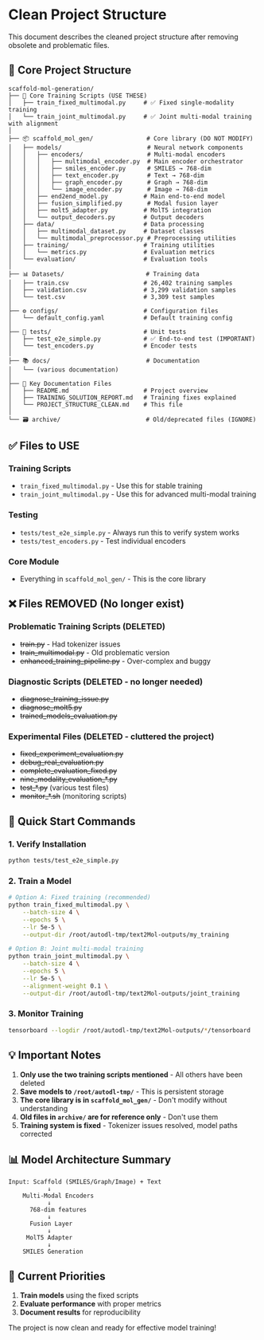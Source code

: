 # Clean Project Structure

This document describes the cleaned project structure after removing obsolete and problematic files.

## 📁 Core Project Structure

```
scaffold-mol-generation/
├── 🎯 Core Training Scripts (USE THESE)
│   ├── train_fixed_multimodal.py     # ✅ Fixed single-modality training
│   └── train_joint_multimodal.py     # ✅ Joint multi-modal training with alignment
│
├── 📦 scaffold_mol_gen/               # Core library (DO NOT MODIFY)
│   ├── models/                        # Neural network components
│   │   ├── encoders/                  # Multi-modal encoders
│   │   │   ├── multimodal_encoder.py  # Main encoder orchestrator
│   │   │   ├── smiles_encoder.py      # SMILES → 768-dim
│   │   │   ├── text_encoder.py        # Text → 768-dim
│   │   │   ├── graph_encoder.py       # Graph → 768-dim
│   │   │   └── image_encoder.py       # Image → 768-dim
│   │   ├── end2end_model.py          # Main end-to-end model
│   │   ├── fusion_simplified.py       # Modal fusion layer
│   │   ├── molt5_adapter.py          # MolT5 integration
│   │   └── output_decoders.py        # Output decoders
│   ├── data/                         # Data processing
│   │   ├── multimodal_dataset.py     # Dataset classes
│   │   └── multimodal_preprocessor.py # Preprocessing utilities
│   ├── training/                     # Training utilities
│   │   └── metrics.py                # Evaluation metrics
│   └── evaluation/                   # Evaluation tools
│
├── 📊 Datasets/                       # Training data
│   ├── train.csv                     # 26,402 training samples
│   ├── validation.csv                # 3,299 validation samples
│   └── test.csv                      # 3,309 test samples
│
├── ⚙️ configs/                        # Configuration files
│   └── default_config.yaml           # Default training config
│
├── 🧪 tests/                          # Unit tests
│   ├── test_e2e_simple.py            # ✅ End-to-end test (IMPORTANT)
│   └── test_encoders.py              # Encoder tests
│
├── 📚 docs/                           # Documentation
│   └── (various documentation)
│
├── 📄 Key Documentation Files
│   ├── README.md                     # Project overview
│   ├── TRAINING_SOLUTION_REPORT.md   # Training fixes explained
│   └── PROJECT_STRUCTURE_CLEAN.md    # This file
│
└── 🗃️ archive/                        # Old/deprecated files (IGNORE)
```

## ✅ Files to USE

### Training Scripts
- `train_fixed_multimodal.py` - Use this for stable training
- `train_joint_multimodal.py` - Use this for advanced multi-modal training

### Testing
- `tests/test_e2e_simple.py` - Always run this to verify system works
- `tests/test_encoders.py` - Test individual encoders

### Core Module
- Everything in `scaffold_mol_gen/` - This is the core library

## ❌ Files REMOVED (No longer exist)

### Problematic Training Scripts (DELETED)
- ~~train.py~~ - Had tokenizer issues
- ~~train_multimodal.py~~ - Old problematic version
- ~~enhanced_training_pipeline.py~~ - Over-complex and buggy

### Diagnostic Scripts (DELETED - no longer needed)
- ~~diagnose_training_issue.py~~
- ~~diagnose_molt5.py~~
- ~~trained_models_evaluation.py~~

### Experimental Files (DELETED - cluttered the project)
- ~~fixed_experiment_evaluation.py~~
- ~~debug_real_evaluation.py~~
- ~~complete_evaluation_fixed.py~~
- ~~nine_modality_evaluation_*.py~~
- ~~test_*.py~~ (various test files)
- ~~monitor_*.sh~~ (monitoring scripts)

## 🚀 Quick Start Commands

### 1. Verify Installation
```bash
python tests/test_e2e_simple.py
```

### 2. Train a Model
```bash
# Option A: Fixed training (recommended)
python train_fixed_multimodal.py \
    --batch-size 4 \
    --epochs 5 \
    --lr 5e-5 \
    --output-dir /root/autodl-tmp/text2Mol-outputs/my_training

# Option B: Joint multi-modal training
python train_joint_multimodal.py \
    --batch-size 4 \
    --epochs 5 \
    --lr 5e-5 \
    --alignment-weight 0.1 \
    --output-dir /root/autodl-tmp/text2Mol-outputs/joint_training
```

### 3. Monitor Training
```bash
tensorboard --logdir /root/autodl-tmp/text2Mol-outputs/*/tensorboard
```

## 💡 Important Notes

1. **Only use the two training scripts mentioned** - All others have been deleted
2. **Save models to `/root/autodl-tmp/`** - This is persistent storage
3. **The core library is in `scaffold_mol_gen/`** - Don't modify without understanding
4. **Old files in `archive/` are for reference only** - Don't use them
5. **Training system is fixed** - Tokenizer issues resolved, model paths corrected

## 📊 Model Architecture Summary

```
Input: Scaffold (SMILES/Graph/Image) + Text
           ↓
    Multi-Modal Encoders
           ↓
      768-dim features
           ↓
      Fusion Layer
           ↓
     MolT5 Adapter
           ↓
    SMILES Generation
```

## 🎯 Current Priorities

1. **Train models** using the fixed scripts
2. **Evaluate performance** with proper metrics
3. **Document results** for reproducibility

The project is now clean and ready for effective model training!